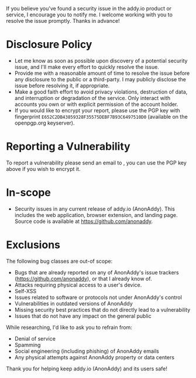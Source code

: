 If you believe you've found a security issue in the addy.io product or service, I encourage you to
notify me. I welcome working with you to resolve the issue promptly. Thanks in advance!

# Disclosure Policy

- Let me know as soon as possible upon discovery of a potential security issue, and I'll make every
  effort to quickly resolve the issue.
- Provide me with a reasonable amount of time to resolve the issue before any disclosure to the public or a
  third-party. I may publicly disclose the issue before resolving it, if appropriate.
- Make a good faith effort to avoid privacy violations, destruction of data, and interruption or
  degradation of the service. Only interact with accounts you own or with explicit permission of the
  account holder.
- If you would like to encrypt your report, please use the PGP key with fingerprint
  `E652C2DB43859328F35575DEBF7B93C6497510D0` (available on the openpgp.org keyserver).

# Reporting a Vulnerability

To report a vulnerability please send an email to <span class="e-mail"></span>, you can use the PGP key above if you wish to encrypt it.

# In-scope

- Security issues in any current release of addy.io (AnonAddy). This includes the web application, browser extension,
  and landing page. Source code is available at https://github.com/anonaddy.

# Exclusions

The following bug classes are out-of scope:

- Bugs that are already reported on any of AnonAddy's issue trackers (https://github.com/anonaddy),
  or that I already know of.
- Attacks requiring physical access to a user's device.
- Self-XSS
- Issues related to software or protocols not under AnonAddy's control
- Vulnerabilities in outdated versions of AnonAddy
- Missing security best practices that do not directly lead to a vulnerability
- Issues that do not have any impact on the general public

While researching, I'd like to ask you to refrain from:

- Denial of service
- Spamming
- Social engineering (including phishing) of AnonAddy emails
- Any physical attempts against AnonAddy property or data centers

Thank you for helping keep addy.io (AnonAddy) and its users safe!
